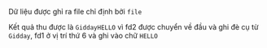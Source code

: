 Dữ liệu được ghỉ ra file chỉ định bởi `file` </br>

Kết quả thu được là `GiddayHELLO` vì fd2 được chuyển về đầu và ghi đè cụ từ `Gidday`, fd1 ở vị trí thứ 6 và ghi vào chữ `HELLO`
